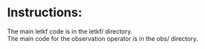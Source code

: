 # Instructions:  

The main letkf code is in the letkf/ directory.  
The main code for the observation operator is in the obs/ directory.
